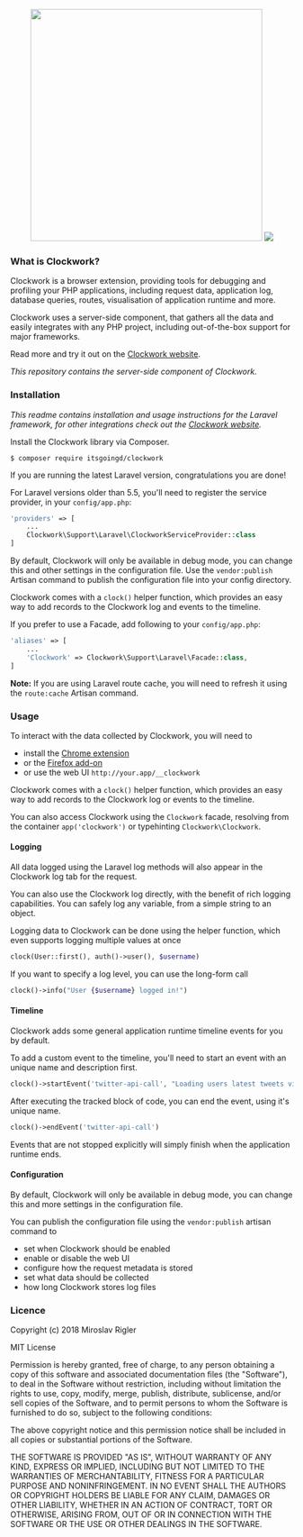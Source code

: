 <p align="center">
	<img width="412px" src="https://underground.works/clockwork/images/github/title.png">
	<img src="https://underground.works/clockwork/images/github/clockwork-intro.png">
</p>


### What is Clockwork?

Clockwork is a browser extension, providing tools for debugging and profiling your PHP applications, including request data, application log, database queries, routes, visualisation of application runtime and more.

Clockwork uses a server-side component, that gathers all the data and easily integrates with any PHP project, including out-of-the-box support for major frameworks.

Read more and try it out on the [Clockwork website](https://underground.works/clockwork).

*This repository contains the server-side component of Clockwork.*

### Installation

*This readme contains installation and usage instructions for the Laravel framework, for other integrations check out the [Clockwork website](https://underground.works/clockwork).*

Install the Clockwork library via Composer.

```shell
$ composer require itsgoingd/clockwork
```

If you are running the latest Laravel version, congratulations you are done!

For Laravel versions older than 5.5, you'll need to register the service provider, in your `config/app.php`:

```php
'providers' => [
	...
	Clockwork\Support\Laravel\ClockworkServiceProvider::class
]
```

By default, Clockwork will only be available in debug mode, you can change this and other settings in the configuration file. Use the `vendor:publish` Artisan command to publish the configuration file into your config directory.

Clockwork comes with a `clock()` helper function, which provides an easy way to add records to the Clockwork log and events to the timeline.

If you prefer to use a Facade, add following to your `config/app.php`:

```php
'aliases' => [
	...
	'Clockwork' => Clockwork\Support\Laravel\Facade::class,
]
```

**Note:** If you are using Laravel route cache, you will need to refresh it using the `route:cache` Artisan command.

### Usage

To interact with the data collected by Clockwork, you will need to

- install the [Chrome extension](https://chrome.google.com/webstore/detail/clockwork/dmggabnehkmmfmdffgajcflpdjlnoemp)
- or the [Firefox add-on](https://addons.mozilla.org/en-US/firefox/addon/clockwork-dev-tools/)
- or use the web UI `http://your.app/__clockwork`

Clockwork comes with a `clock()` helper function, which provides an easy way to add records to the Clockwork log or events to the timeline.

You can also access Clockwork using the `Clockwork` facade, resolving from the container `app('clockwork')` or typehinting `Clockwork\Clockwork`.

#### Logging

All data logged using the Laravel log methods will also appear in the Clockwork log tab for the request.

You can also use the Clockwork log directly, with the benefit of rich logging capabilities. You can safely log any variable, from a simple string to an object.

Logging data to Clockwork can be done using the helper function, which even supports logging multiple values at once

```php
clock(User::first(), auth()->user(), $username)
```

If you want to specify a log level, you can use the long-form call

```php
clock()->info("User {$username} logged in!")
```

#### Timeline

Clockwork adds some general application runtime timeline events for you by default.

To add a custom event to the timeline, you'll need to start an event with an unique name and description first.

```php
clock()->startEvent('twitter-api-call', "Loading users latest tweets via Twitter API")
```

After executing the tracked block of code, you can end the event, using it's unique name.

```php
clock()->endEvent('twitter-api-call')
```

Events that are not stopped explicitly will simply finish when the application runtime ends.

#### Configuration

By default, Clockwork will only be available in debug mode, you can change this and more settings in the configuration file.

You can publish the configuration file using the `vendor:publish` artisan command to

- set when Clockwork should be enabled
- enable or disable the web UI
- configure how the request metadata is stored
- set what data should be collected
- how long Clockwork stores log files

### Licence

Copyright (c) 2018 Miroslav Rigler

MIT License

Permission is hereby granted, free of charge, to any person obtaining
a copy of this software and associated documentation files (the
"Software"), to deal in the Software without restriction, including
without limitation the rights to use, copy, modify, merge, publish,
distribute, sublicense, and/or sell copies of the Software, and to
permit persons to whom the Software is furnished to do so, subject to
the following conditions:

The above copyright notice and this permission notice shall be
included in all copies or substantial portions of the Software.

THE SOFTWARE IS PROVIDED "AS IS", WITHOUT WARRANTY OF ANY KIND,
EXPRESS OR IMPLIED, INCLUDING BUT NOT LIMITED TO THE WARRANTIES OF
MERCHANTABILITY, FITNESS FOR A PARTICULAR PURPOSE AND
NONINFRINGEMENT. IN NO EVENT SHALL THE AUTHORS OR COPYRIGHT HOLDERS BE
LIABLE FOR ANY CLAIM, DAMAGES OR OTHER LIABILITY, WHETHER IN AN ACTION
OF CONTRACT, TORT OR OTHERWISE, ARISING FROM, OUT OF OR IN CONNECTION
WITH THE SOFTWARE OR THE USE OR OTHER DEALINGS IN THE SOFTWARE.
